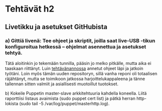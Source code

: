 # Tehtävät h2

## Livetikku ja asetukset GitHubista

### a) Gittiä livenä: Tee ohjeet ja skriptit, joilla saat live-USB -tikun konfiguroitua hetkessä – ohjelmat asennettua ja asetukset tehtyä.

Tätä aloitinkin jo tekemään tunnilla, pääsin jo melko pitkälle, mutta aika ei taaskaan riittänyt. Luin [tehtävänannossa](http://terokarvinen.com/2017/aikataulu-palvelinten-hallinta-ict4tn022-3-5-op-uusi-ops-loppusyksy-2017-p5#comment-23251) annetut ohjeet läpi ja jatkoin työtäni. Loin myös tämän uuden repositoryn, sillä vanha reponi oli totaalisen räjähtänyt, mutta se toimikoon jatkossa harjoittelukappaleena ja tänne tallennan sitten valmiit ja asiallisesti muotoillut tuotokset. 

b) Kokeile Puppetin master-slave arkkitehtuuria kahdella koneella. Liitä raporttiisi listaus avaimista (sudo puppet cert list) ja pätkä herran http-lokista (sudo tail -5 /var/log/puppet/masterhttp.log).

